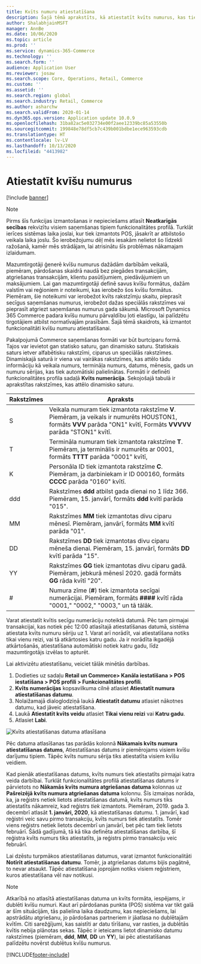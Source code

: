 ```yaml
---
title: Kvīts numuru atiestatīšana
description: Šajā tēmā aprakstīts, kā atiestatīt kvīts numurus, kas tiek izmantoti dažādām darbībām vēlamajā datumā (piemēram, finanšu gadā vai kalendārajā gadā).
author: ShalabhjainMSFT
manager: AnnBe
ms.date: 10/06/2020
ms.topic: article
ms.prod: ''
ms.service: dynamics-365-Commerce
ms.technology: ''
ms.search.form: ''
audience: Application User
ms.reviewer: josaw
ms.search.scope: Core, Operations, Retail, Commerce
ms.custom: ''
ms.assetid: ''
ms.search.region: global
ms.search.industry: Retail, Commerce
ms.author: asharchw
ms.search.validFrom: 2020-01-14
ms.dyn365.ops.version: Application update 10.0.9
ms.openlocfilehash: 31ba82ac5e032734e00f2aee12339bc85a53550b
ms.sourcegitcommit: 199848e78df5cb7c439b001bdbe1ece963593cdb
ms.translationtype: HT
ms.contentlocale: lv-LV
ms.lasthandoff: 10/13/2020
ms.locfileid: "4413982"
---
```

# <a name="reset-receipt-numbers"></a>Atiestatīt kvīšu numurus 

[!include [banner](includes/banner.md)]

> [!NOTE]
> Pirms šīs funkcijas izmantošanas ir nepieciešams atlasīt **Neatkarīgās secības** rekvizītu visiem saņemšanas tipiem funkcionalitātes profilā. Turklāt ierīces sistēmas laika joslai, kur tiek izmantots POS, jāsakrīt ar atbilstošo veikala laika joslu. Šo ierobežojumu dēļ mēs iesakām nelietot šo līdzekli ražošanā, kamēr mēs strādājam, lai atrisinātu šīs problēmas nākamajam izlaidumam. 

Mazumtirgotāji ģenerē kvīšu numurus dažādām darbībām veikalā, piemēram, pārdošanas skaidrā naudā bez piegādes transakcijām, atgriešanas transakcijām, klientu pasūtījumiem, piedāvājumiem un maksājumiem. Lai gan mazumtirgotāji definē savus kvīšu formātus, dažām valstīm vai reģioniem ir noteikumi, kas ierobežo šos kvīšu formātus. Piemēram, šie noteikumi var ierobežot kvīts rakstzīmju skaitu, pieprasīt secīgus saņemšanas numurus, ierobežot dažas speciālās rakstzīmes vai pieprasīt atgriezt saņemšanas numurus gada sākumā. Microsoft Dynamics 365 Commerce padara kvīšu numuru pārvaldību ļoti elastīgu, lai palīdzētu tirgotājiem atbilst normatīvajām prasībām. Šajā tēmā skaidrots, kā izmantot funkcionalitāti kvīšu numuru atiestatīšanai.

Pakalpojumā Commerce saņemšanas formāti var būt burtciparu formā. Tajos var ievietot gan statisko saturu, gan dinamisko saturu. Statiskais saturs ietver alfabētisku rakstzīmi, ciparus un speciālās rakstzīmes. Dinamiskajā saturā ir viena vai vairākas rakstzīmes, kas attēlo tādu informāciju kā veikala numurs, termināļa numurs, datums, mēnesis, gads un numuru sērijas, kas tiek automātiski palielinātas. Formāti ir definēti funkcionalitātes profila sadaļā **Kvīts numerācija**. Sekojošajā tabulā ir aprakstītas rakstzīmes, kas attēlo dinamisko saturu.

| Rakstzīmes | Apraksts |
|------------|-------------|
| S          | Veikala numuram tiek izmantota rakstzīme **V**. Piemēram, ja veikals ir numurēts HOUSTON1, formāts **VVV** parāda "ON1" kvītī, Formāts **VVVVV** parāda "STON1" kvītī. |
| T          | Termināla numuram tiek izmantota rakstzīme **T**. Piemēram, ja terminālis ir numurēts ar 0001, formāts **TTTT** parāda "0001" kvītī, |
| K          | Personāla ID tiek izmantota rakstzīme **C**. Piemēram, ja darbiniekam ir ID 000160, formāts **CCCC** parāda "0160" kvītī. |
| ddd        | Rakstzīmes **ddd** atbilst gada dienai no 1 līdz 366. Piemēram, 15. janvārī, formāts **ddd** kvītī parāda "015". |
| MM         | Rakstzīmes **MM** tiek izmantotas divu ciparu mēnesī. Piemēram, janvārī, formāts **MM** kvītī parāda "01". |
| DD         | Rakstzīmes **DD** tiek izmantotas divu ciparu mēneša dienai. Piemēram, 15. janvārī, formāts **DD** kvītī parāda "15". |
| YY         | Rakstzīmes **GG** tiek izmantotas divu ciparu gadā. Piemēram, jebkurā mēnesī 2020. gadā formāts **GG** rāda kvītī "20". |
| \#         | Numura zīme (**\#**) tiek izmantota secīgai numerācijai. Piemēram, formāts **####** kvītī rāda "0001," "0002," "0003," un tā tālāk. |

Varat atiestatīt kvītis secīgu numerāciju noteiktā datumā. Pēc tam pirmajai transakcijai, kas notiek pēc 12:00 atlasītajā atiestatīšanas datumā, sistēma atiestata kvīts numuru sēriju uz 1. Varat arī norādīt, vai atiestatīšana notiks tikai vienu reizi, vai tā atkārtosies katru gadu. Ja ir norādīta ikgadējā atkārtošanās, atiestatīšana automātiski notiek katru gadu, līdz mazumtirgotājs izvēlas to apturēt. 

Lai aktivizētu atiestatīšanu, veiciet tālāk minētās darbības.

1. Dodieties uz sadaļu **Retail un Commerce\> Kanāla iestatīšana \> POS iestatīšana \> POS profili \> Funkcionalitātes profili**.
1. **Kvīts numerācijas** kopsavilkuma cilnē atlasiet **Atiestatīt numura atiestatīšanas datumu**.
1. Nolaižamajā dialoglodziņā laukā **Atiestatīt datumu** atlasiet nākotnes datumu, kad jāveic atiestatīšana.
1. Laukā **Atiestatīt kvīts veidu** atlasiet **Tikai vienu reizi** vai **Katru gadu**.
1. Atlasiet **Labi**.

![Kvīts atiestatīšanas datuma atlasīšana](media/Enable_receipt_reset.png "Kvīts atiestatīšanas datuma atlasīšana")

Pēc datuma atlasīšanas tas parādās kolonnā **Nākamais kvīts numura atiestatīšanas datums**, Atiestatīšanas datums ir piemērojams visiem kvīšu darījumu tipiem. Tāpēc kvīts numuru sērija tiks atiestatīta visiem kvīšu veidiem.

Kad pienāk atiestatīšanas datums, kvīts numurs tiek atiestatīts pirmajai katra veida darbībai. Turklāt funkcionalitātes profilā atiestatīšanas datums ir pārvietots no **Nākamās kvīts numura atgriešanas datuma** kolonnas uz **Pašreizējā kvīts numura atgriešanas datuma** kolonnu. Šīs izmaiņas norāda, ka, ja reģistrs netiek lietots atiestatīšanas datumā, kvīts numurs tiks atiestatīts nākamreiz, kad reģistrs *tiek* izmantots. Piemēram, 2019. gada 3. decembrī atlasāt **1. janvāri, 2020**, kā atiestatīšanas datumu. 1. janvārī, kad reģistri veic savu pirmo transakciju, kvīts numurs tiek atiestatīts. Tomēr viens reģistrs netiek lietots decembrī un janvārī, bet pēc tam tiek lietots februārī. Šādā gadījumā, tā kā tika definēta atiestatīšanas darbība, šī reģistra kvīts numurs tiks atiestatīts, ja reģistrs pirmo transakciju veic februārī.

Lai dzēstu turpmākos atiestatīšanas datumus, varat izmantot funkcionalitāti **Notīrīt atiestatīšanas datumu**. Tomēr, ja atgriešanas datums bijis pagātnē, to nevar atsaukt. Tāpēc atiestatīšana joprojām notiks visiem reģistriem, kuros atiestatīšana vēl nav notikusi.

> [!NOTE]
> Atkarībā no atlasītā atiestatīšanas datuma un kvīts formāta, iespējams, ir dublēti kvīšu numuri. Kaut arī pārdošanas punkta (POS) sistēma var tikt galā ar šīm situācijām, tās palielina laika daudzumu, kas nepieciešams, lai apstrādātu atgriešanu, jo pārdošanas partneriem ir jāatlasa no dublētajām kvītīm. Citi sarežģījumi, kas saistīti ar datu tīrīšanu, var rasties, ja dublētās kvītis nebija plānotas sekas. Tāpēc ir ieteicams lietot dinamisko datumu rakstzīmes (piemēram, **ddd**, **MM**, **DD** un **YY**), lai pēc atiestatīšanas palīdzētu novērst dublētus kvīšu numurus.


[!INCLUDE[footer-include](../includes/footer-banner.md)]